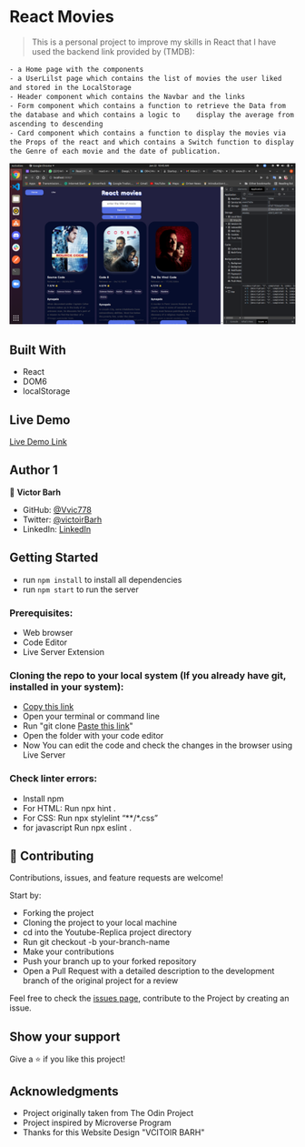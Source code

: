 # React Movies

> This is a personal project to improve my skills in React that  I have used the backend link provided by (TMDB):

    - a Home page with the components
    - a UserLilst page which contains the list of movies the user liked and stored in the LocalStorage
    - Header component which contains the Navbar and the links
    - Form component which contains a function to retrieve the Data from the database and which contains a logic to    display the average from ascending to descending
    - Card component which contains a function to display the movies via the Props of the react and which contains a Switch function to display the Genre of each movie and the date of publication.


![](https://github.com/vic778/react-movies/blob/userList/src/img/screen1.png)
## Built With

- React
- DOM6
- localStorage
## Live Demo

[Live Demo Link](https://thirsty-kalam-5dacb9.netlify.app/)

## Author 1

👤 **Victor Barh**

- GitHub: [@Vvic778](https://github.com/vic778)
- Twitter: [@victoirBarh](https://twitter.com/)
- LinkedIn: [LinkedIn](https://linkedin.com/in/victoir-barh)

## Getting Started
- run `npm install` to install all dependencies
- run `npm start` to run the server

### Prerequisites:

- Web browser
- Code Editor
- Live Server Extension

### Cloning the repo to your local system (If you already have git, installed in your system):

- [Copy this link](https://github.com/vic778/To-Do-List/tree/develop)
- Open your terminal or command line
- Run "git clone [Paste this link](https://github.com/vic778/To-Do-List/tree/develop)"
- Open the folder with your code editor
- Now You can edit the code and check the changes in the browser using Live Server

### Check linter errors:

- Install npm
- For HTML: Run npx hint .
- For CSS: Run npx stylelint “**/*.css”
- for javascript Run npx eslint .

## 🤝 Contributing

Contributions, issues, and feature requests are welcome!

Start by:

- Forking the project
- Cloning the project to your local machine
- cd into the Youtube-Replica project directory
- Run git checkout -b your-branch-name
- Make your contributions
- Push your branch up to your forked repository
- Open a Pull Request with a detailed description to the development branch of the original project for a review

Feel free to check the [issues page](), contribute to the Project by creating an issue.


## Show your support

Give a ⭐️ if you like this project!

## Acknowledgments
- Project originally taken from The Odin Project
- Project inspired by Microverse Program
- Thanks for this Website Design "VCITOIR BARH"
